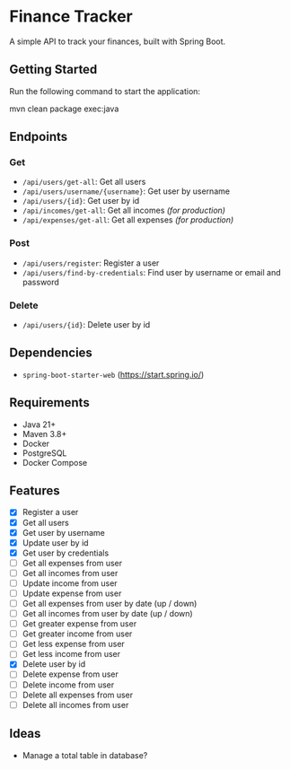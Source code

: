 # Finance Tracker

A simple API to track your finances, built with Spring Boot.

## Getting Started

Run the following command to start the application:

mvn clean package exec:java

## Endpoints

### Get

- `/api/users/get-all`: Get all users
- `/api/users/username/{username}`: Get user by username
- `/api/users/{id}`: Get user by id
- `/api/incomes/get-all`: Get all incomes _(for production)_
- `/api/expenses/get-all`: Get all expenses _(for production)_

### Post

- `/api/users/register`: Register a user
- `/api/users/find-by-credentials`: Find user by username or email and password

### Delete

- `/api/users/{id}`: Delete user by id

## Dependencies

- `spring-boot-starter-web` (https://start.spring.io/)

## Requirements

- Java 21+
- Maven 3.8+
- Docker
- PostgreSQL
- Docker Compose

## Features

- [x] Register a user
- [x] Get all users
- [x] Get user by username
- [x] Update user by id
- [x] Get user by credentials
- [ ] Get all expenses from user
- [ ] Get all incomes from user
- [ ] Update income from user
- [ ] Update expense from user
- [ ] Get all expenses from user by date (up / down)
- [ ] Get all incomes from user by date (up / down)
- [ ] Get greater expense from user
- [ ] Get greater income from user
- [ ] Get less expense from user
- [ ] Get less income from user
- [x] Delete user by id
- [ ] Delete expense from user
- [ ] Delete income from user
- [ ] Delete all expenses from user
- [ ] Delete all incomes from user

## Ideas

- Manage a total table in database?
